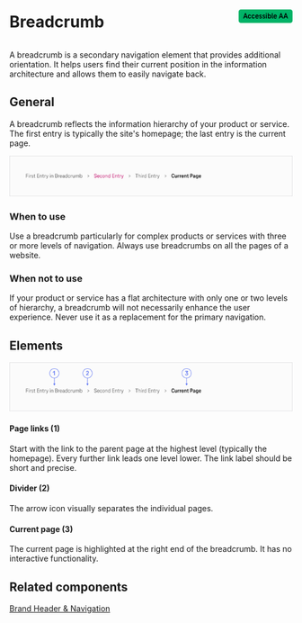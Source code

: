 <div style="display: inline-flex; align-items: center; justify-content: space-between; width: 100%;">
    <h1>Breadcrumb</h1>
    <img src="assets/aa.png" alt="Accessible AA" />
</div>

A breadcrumb is a secondary navigation element that provides additional orientation. It helps users find their current position in the information architecture and allows them to easily navigate back.

## General

A breadcrumb reflects the information hierarchy of your product or service. The first entry is typically the site's homepage; the last entry is the current page.

![Image Name](assets/3_components/breadcrumb/breadcrumb.png)

### When to use

Use a breadcrumb particularly for complex products or services with three or more levels of navigation. Always use breadcrumbs on all the pages of a website.

### When not to use

If your product or service has a flat architecture with only one or two levels of hierarchy, a breadcrumb will not necessarily enhance the user experience. Never use it as a replacement for the primary navigation.

## Elements

![Image Name](assets/3_components/breadcrumb/Elements.png)

#### Page links (1)

Start with the link to the parent page at the highest level (typically the homepage). Every further link leads one level lower. The link label should be short and precise.

#### Divider (2)

The arrow icon visually separates the individual pages.

#### Current page (3)

The current page is highlighted at the right end of the breadcrumb. It has no interactive functionality.

## Related components

[Brand Header & Navigation](?path=/usage/components-telekom-brand-header-navigation--standard-header)
